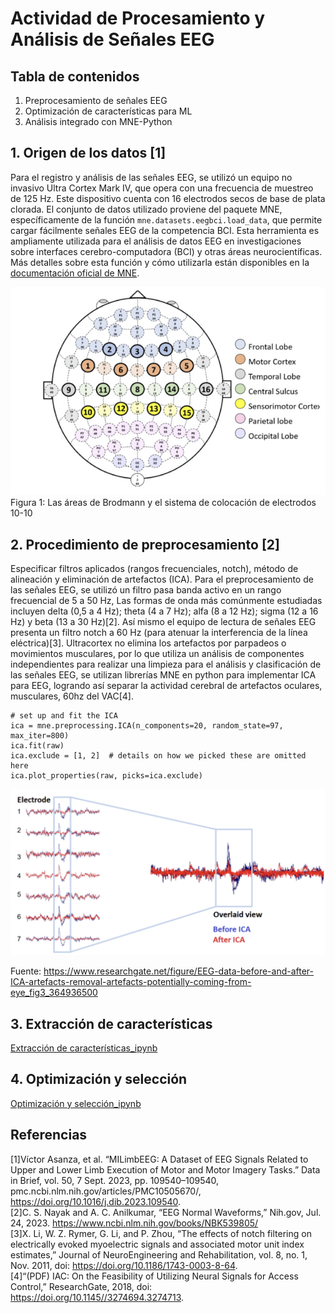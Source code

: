 # **Actividad de Procesamiento y Análisis de Señales EEG**

## **Tabla de contenidos**
1. Preprocesamiento de señales EEG
2. Optimización de características para ML
3. Análisis integrado con MNE-Python


## 1. Origen de los datos [1]
Para el registro y análisis de las señales EEG, se utilizó un equipo no invasivo Ultra Cortex Mark IV, que opera con una frecuencia de muestreo de 125 Hz. Este dispositivo cuenta con 16 electrodos secos de base de plata clorada. El conjunto de datos utilizado proviene del paquete MNE, específicamente de la función `mne.datasets.eegbci.load_data`, que permite cargar fácilmente señales EEG de la competencia BCI. Esta herramienta es ampliamente utilizada para el análisis de datos EEG en investigaciones sobre interfaces cerebro-computadora (BCI) y otras áreas neurocientíficas. Más detalles sobre esta función y cómo utilizarla están disponibles en la [documentación oficial de MNE](https://mne.tools/stable/generated/mne.datasets.eegbci.load_data.html).

![](imagenes/figura_1.png)
Figura 1: Las áreas de Brodmann y el sistema de colocación de electrodos 10-10

## 2. Procedimiento de preprocesamiento [2]
Especificar filtros aplicados (rangos frecuenciales, notch), método de alineación y eliminación de artefactos (ICA).
Para el preprocesamiento de las señales EEG, se utilizó un filtro pasa banda activo en un rango frecuencial de 5 a 50 Hz, Las formas de onda más comúnmente estudiadas incluyen delta (0,5 a 4 Hz); theta (4 a 7 Hz); alfa (8 a 12 Hz); sigma (12 a 16 Hz) y beta (13 a 30 Hz)[2]. Así mismo el equipo de lectura de señales EEG presenta un filtro notch a 60 Hz (para atenuar la interferencia de la línea eléctrica)[3]. Ultracortex no elimina los artefactos por parpadeos o movimientos musculares, por lo que utiliza un análisis de componentes independientes para realizar una limpieza para el análisis y clasificación de las señales EEG, se utilizan librerías MNE en python para implementar ICA para EEG, logrando así separar la actividad cerebral de artefactos oculares, musculares, 60hz del VAC[4].

```
# set up and fit the ICA
ica = mne.preprocessing.ICA(n_components=20, random_state=97, max_iter=800)
ica.fit(raw)
ica.exclude = [1, 2]  # details on how we picked these are omitted here
ica.plot_properties(raw, picks=ica.exclude)
```

![](imagenes/figura_2.png)

Fuente: https://www.researchgate.net/figure/EEG-data-before-and-after-ICA-artefacts-removal-artefacts-potentially-coming-from-eye_fig3_364936500

## 3. Extracción de características
[Extracción de características_ipynb](https://github.com/Christianayala12/GRUPO2-ISB-2025-I/blob/master/Laboratorios/Laboratorio%2011%20-%20MNE-EEG/ML_EEG_LAB_ISB.ipynb)

## 4. Optimización y selección
[Optimización y selección_ipynb](https://github.com/Christianayala12/GRUPO2-ISB-2025-I/blob/master/Laboratorios/Laboratorio%2011%20-%20MNE-EEG/ML_EEG_LAB_ISB.ipynb)



## Referencias
[1]Víctor Asanza, et al. “MILimbEEG: A Dataset of EEG Signals Related to Upper and Lower Limb Execution of Motor and Motor Imagery Tasks.” Data in Brief, vol. 50, 7 Sept. 2023, pp. 109540–109540, pmc.ncbi.nlm.nih.gov/articles/PMC10505670/, https://doi.org/10.1016/j.dib.2023.109540.  
[2]C. S. Nayak and A. C. Anilkumar, “EEG Normal Waveforms,” Nih.gov, Jul. 24, 2023. https://www.ncbi.nlm.nih.gov/books/NBK539805/  
[3]X. Li, W. Z. Rymer, G. Li, and P. Zhou, “The effects of notch filtering on electrically evoked myoelectric signals and associated motor unit index estimates,” Journal of NeuroEngineering and Rehabilitation, vol. 8, no. 1, Nov. 2011, doi: https://doi.org/10.1186/1743-0003-8-64.  
[4]“(PDF) IAC: On the Feasibility of Utilizing Neural Signals for Access Control,” ResearchGate, 2018, doi: https://doi.org/10.1145//3274694.3274713.  
